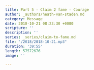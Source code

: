 ```yaml
---
title: Part 5 - Claim 2 fame - Courage
author: _authors/heath-van-staden.md
category: Message
date: 2018-10-21 08:23:30 +0000
scripture: ''
description: ''
series: _series/claim-to-fame.md
file: "/2018/2018-10-21.mp3"
duration: '39:55'
length: 57572676
image: ''

---
```

